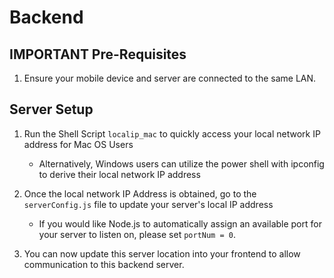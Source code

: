 # Backend

## IMPORTANT Pre-Requisites
1. Ensure your mobile device and server are connected to the same LAN.

## Server Setup
1. Run the Shell Script `localip_mac` to quickly access your local network IP address for Mac OS Users
    - Alternatively, Windows users can utilize the power shell with ipconfig to derive their local network IP address

2. Once the local network IP Address is obtained, go to the `serverConfig.js` file to update your server's local IP address
    - If you would like Node.js to automatically assign an available port for your server to listen on, please set `portNum = 0`.

3. You can now update this server location into your frontend to allow communication to this backend server.